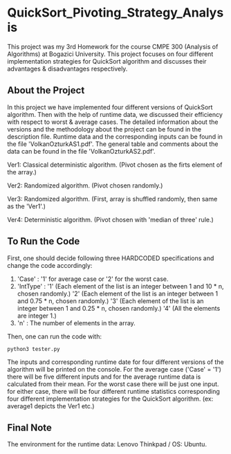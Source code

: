 # QuickSort_Pivoting_Strategy_Analysis
This project was my 3rd Homework for the course CMPE 300 (Analysis of Algorithms) at Bogazici University. This project focuses on four different implementation strategies for QuickSort algorithm and discusses their advantages &amp; disadvantages respectively.
## About the Project
In this project we have implemented four different versions of QuickSort algorithm. Then with the help of runtime data, we discussed their efficiency with respect to worst & average cases. The detailed information about the versions and the methodology about the project can be found in the description file.
Runtime data and the corresponding inputs can be found in the file 'VolkanOzturkAS1.pdf'. The general table and comments about the data can be found in the file 'VolkanOzturkAS2.pdf'.

Ver1: Classical deterministic algorithm. (Pivot chosen as the firts element of the array.)

Ver2: Randomized algorithm. (Pivot chosen randomly.)

Ver3: Randomized algorithm. (First, array is shuffled randomly, then same as the 'Ver1'.)

Ver4: Deterministic algorithm. (Pivot chosen with 'median of three' rule.)

## To Run the Code
First, one should decide following three HARDCODED specifications and change the code accordingly:
1) 'Case' : '1' for average case or '2' for the worst case.
2) 'IntType' : '1' (Each element of the list is an integer between 1 and 10 * n, chosen randomly.) '2' (Each element of the list is an integer between 1 and 0.75 * n, chosen randomly.) '3' (Each element of the list is an integer between 1 and 0.25 * n, chosen randomly.) '4' (All the elements are integer 1.)
3) 'n' : The number of elements in the array.

Then, one can run the code with:

```python3 tester.py```

The inputs and corresponding runtime date for four different versions of the algorithm will be printed on the console. For the average case ('Case' = '1') there will be five different inputs and for the average runtime data is calculated from their mean. For the worst case there will be just one input. for either case, there will be four different runtime statistics corresponding four different implementation strategies for the QuickSort algorithm. (ex: average1 depicts the Ver1 etc.)
## Final Note
The environment for the runtime data: Lenovo Thinkpad / OS: Ubuntu.
